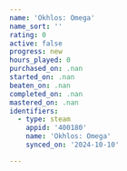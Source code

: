 ```yaml
---
name: 'Okhlos: Omega'
name_sort: ''
rating: 0
active: false
progress: new
hours_played: 0
purchased_on: .nan
started_on: .nan
beaten_on: .nan
completed_on: .nan
mastered_on: .nan
identifiers:
  - type: steam
    appid: '400180'
    name: 'Okhlos: Omega'
    synced_on: '2024-10-10'

---
```

